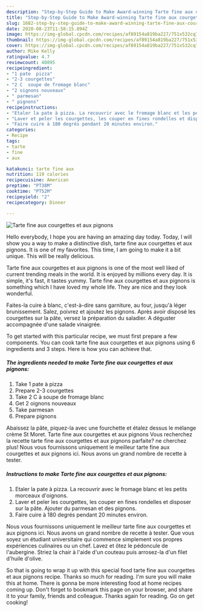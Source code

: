 ```yaml
---
description: "Step-by-Step Guide to Make Award-winning Tarte fine aux courgettes et aux pignons"
title: "Step-by-Step Guide to Make Award-winning Tarte fine aux courgettes et aux pignons"
slug: 1682-step-by-step-guide-to-make-award-winning-tarte-fine-aux-courgettes-et-aux-pignons
date: 2020-08-23T11:58:15.894Z
image: https://img-global.cpcdn.com/recipes/af89154a819ba227/751x532cq70/tarte-fine-aux-courgettes-et-aux-pignons-photo-principale-de-la-recette.jpg
thumbnail: https://img-global.cpcdn.com/recipes/af89154a819ba227/751x532cq70/tarte-fine-aux-courgettes-et-aux-pignons-photo-principale-de-la-recette.jpg
cover: https://img-global.cpcdn.com/recipes/af89154a819ba227/751x532cq70/tarte-fine-aux-courgettes-et-aux-pignons-photo-principale-de-la-recette.jpg
author: Mike Kelly
ratingvalue: 4.7
reviewcount: 40895
recipeingredient:
- "1 pate  pizza"
- "2-3 courgettes"
- "2 C  soupe de fromage blanc"
- "2 oignons nouveaux"
- " parmesan"
- " pignons"
recipeinstructions:
- "Etaler la pate à pizza. La recouvrir avec le fromage blanc et les petits morceaux d&#39;oignons."
- "Laver et peler les courgettes, les couper en fines rondelles et disposer sur la pâte. Ajouter du parmesan et des pignons."
- "Faire cuire à 180 degrés pendant 20 minutes environ."
categories:
- Recipe
tags:
- tarte
- fine
- aux

katakunci: tarte fine aux 
nutrition: 119 calories
recipecuisine: American
preptime: "PT38M"
cooktime: "PT52M"
recipeyield: "2"
recipecategory: Dinner

---
```



![Tarte fine aux courgettes et aux pignons](https://img-global.cpcdn.com/recipes/af89154a819ba227/751x532cq70/tarte-fine-aux-courgettes-et-aux-pignons-photo-principale-de-la-recette.jpg)

Hello everybody, I hope you are having an amazing day today. Today, I will show you a way to make a distinctive dish, tarte fine aux courgettes et aux pignons. It is one of my favorites. This time, I am going to make it a bit unique. This will be really delicious.

Tarte fine aux courgettes et aux pignons is one of the most well liked of current trending meals in the world. It is enjoyed by millions every day. It is simple, it's fast, it tastes yummy. Tarte fine aux courgettes et aux pignons is something which I have loved my whole life. They are nice and they look wonderful.

Faites-la cuire à blanc, c&#39;est-à-dire sans garniture, au four, jusqu&#39;à léger brunissement. Salez, poivrez et ajoutez les pignons. Après avoir disposé les courgettes sur la pâte, versez la préparation du saladier. A déguster accompagnée d&#39;une salade vinaigrée.


To get started with this particular recipe, we must first prepare a few components. You can cook tarte fine aux courgettes et aux pignons using 6 ingredients and 3 steps. Here is how you can achieve that.

<!--inarticleads1-->

##### The ingredients needed to make Tarte fine aux courgettes et aux pignons:

1. Take 1 pate à pizza
1. Prepare 2-3 courgettes
1. Take 2 C à soupe de fromage blanc
1. Get 2 oignons nouveaux
1. Take  parmesan
1. Prepare  pignons


Abaissez la pâte, piquez-la avec une fourchette et étalez dessus le mélange crème St Moret. Tarte fine aux courgettes et aux pignons Vous recherchez la recette tarte fine aux courgettes et aux pignons parfaite? ne cherchez plus! Nous vous fournissons uniquement le meilleur tarte fine aux courgettes et aux pignons ici. Nous avons un grand nombre de recette à tester. 

<!--inarticleads2-->

##### Instructions to make Tarte fine aux courgettes et aux pignons:

1. Etaler la pate à pizza. La recouvrir avec le fromage blanc et les petits morceaux d&#39;oignons.
1. Laver et peler les courgettes, les couper en fines rondelles et disposer sur la pâte. Ajouter du parmesan et des pignons.
1. Faire cuire à 180 degrés pendant 20 minutes environ.


Nous vous fournissons uniquement le meilleur tarte fine aux courgettes et aux pignons ici. Nous avons un grand nombre de recette à tester. Que vous soyez un étudiant universitaire qui commence simplement vos propres expériences culinaires ou un chef. Lavez et ôtez le pédoncule de l&#39;aubergine. Striez la chair à l&#39;aide d&#39;un couteau puis arrosez-la d&#39;un filet d&#39;huile d&#39;olive. 

So that is going to wrap it up with this special food tarte fine aux courgettes et aux pignons recipe. Thanks so much for reading. I'm sure you will make this at home. There is gonna be more interesting food at home recipes coming up. Don't forget to bookmark this page on your browser, and share it to your family, friends and colleague. Thanks again for reading. Go on get cooking!
